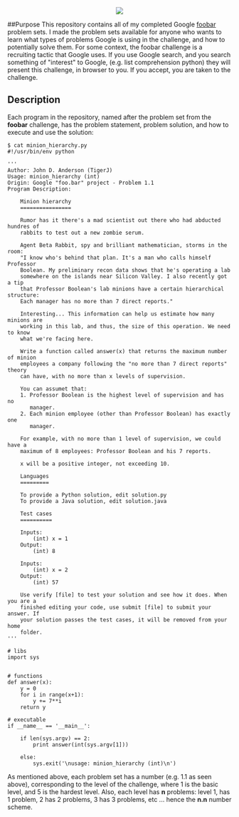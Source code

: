 
<p align="center">
  <img src="https://github.com/RagingTiger/gifs/raw/master/foo.bar.gif"/>
</p>

##Purpose
This repository contains all of my completed Google [foobar](https://foobar.withgoogle.com/) problem sets.
I made the problem sets available  for anyone who wants to learn what types of
problems Google is using in the challenge, and how to potentially solve them.
For some context, the foobar challenge is a recruiting tactic that Google uses.
If you use Google search, and you search something of "interest" to Google,
(e.g. list comprehension python) they will present this challenge, in browser
to you. If you accept, you are taken to the challenge.

## Description
Each program in the repository, named after the problem set from the
**foobar** challenge, has the problem statement, problem solution, and how to
execute and use the solution:

```
$ cat minion_hierarchy.py
#!/usr/bin/env python

'''
Author: John D. Anderson (TigerJ)
Usage: minion_hierarchy (int)
Origin: Google "foo.bar" project - Problem 1.1
Program Description:

    Minion hierarchy
    ================

    Rumor has it there's a mad scientist out there who had abducted hundres of
    rabbits to test out a new zombie serum.

    Agent Beta Rabbit, spy and brilliant mathematician, storms in the room:
    "I know who's behind that plan. It's a man who calls himself Professor
    Boolean. My preliminary recon data shows that he's operating a lab
    somewhere on the islands near Silicon Valley. I also recently got a tip
    that Professor Boolean's lab minions have a certain hierarchical structure:
    Each manager has no more than 7 direct reports."

    Interesting... This information can help us estimate how many minions are
    working in this lab, and thus, the size of this operation. We need to know
    what we're facing here.

    Write a function called answer(x) that returns the maximum number of minion
    employees a company following the "no more than 7 direct reports" theory
    can have, with no more than x levels of supervision.

    You can assumet that:
    1. Professor Boolean is the highest level of supervision and has no
       manager.
    2. Each minion employee (other than Professor Boolean) has exactly one
       manager.

    For example, with no more than 1 level of supervision, we could have a
    maximum of 8 employees: Professor Boolean and his 7 reports.

    x will be a positive integer, not exceeding 10.

    Languages
    =========

    To provide a Python solution, edit solution.py
    To provide a Java solution, edit solution.java

    Test cases
    ==========

    Inputs:
        (int) x = 1
    Output:
        (int) 8

    Inputs:
        (int) x = 2
    Output:
        (int) 57

    Use verify [file] to test your solution and see how it does. When you are a
    finished editing your code, use submit [file] to submit your answer. If
    your solution passes the test cases, it will be removed from your home
    folder.
'''

# libs
import sys


# functions
def answer(x):
    y = 0
    for i in range(x+1):
        y += 7**i
    return y

# executable
if __name__ == '__main__':

    if len(sys.argv) == 2:
        print answer(int(sys.argv[1]))

    else:
        sys.exit('\nusage: minion_hierarchy (int)\n')
```
As mentioned above, each problem set has a number (e.g. 1.1 as seen above),
corresponding to the level of the challenge, where 1 is the basic level, and 5
is the hardest level. Also, each level has **n** problems: level 1, has 1
problem, 2 has 2 problems, 3 has 3 problems, etc ... hence the **n.n** number
scheme.
